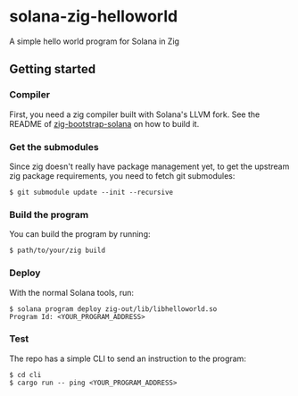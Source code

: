 # solana-zig-helloworld

A simple hello world program for Solana in Zig

## Getting started

### Compiler

First, you need a zig compiler built with Solana's LLVM fork. See the README of
[zig-bootstrap-solana](https://github.com/joncinque/zig-bootstrap-solana/tree/solana-1.37)
on how to build it.

### Get the submodules

Since zig doesn't really have package management yet, to get the upstream zig
package requirements, you need to fetch git submodules:

```console
$ git submodule update --init --recursive
```

### Build the program

You can build the program by running:

```console
$ path/to/your/zig build
```

### Deploy

With the normal Solana tools, run:

```console
$ solana program deploy zig-out/lib/libhelloworld.so
Program Id: <YOUR_PROGRAM_ADDRESS>
```

### Test

The repo has a simple CLI to send an instruction to the program:

```console
$ cd cli
$ cargo run -- ping <YOUR_PROGRAM_ADDRESS>
```

